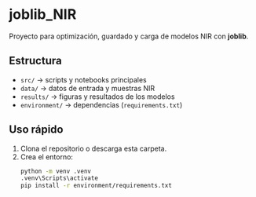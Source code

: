 # joblib_NIR

Proyecto para optimización, guardado y carga de modelos NIR con **joblib**.

## Estructura
- `src/` → scripts y notebooks principales
- `data/` → datos de entrada y muestras NIR
- `results/` → figuras y resultados de los modelos
- `environment/` → dependencias (`requirements.txt`)

## Uso rápido
1. Clona el repositorio o descarga esta carpeta.
2. Crea el entorno:
   ```bash
   python -m venv .venv
   .venv\Scripts\activate
   pip install -r environment/requirements.txt
